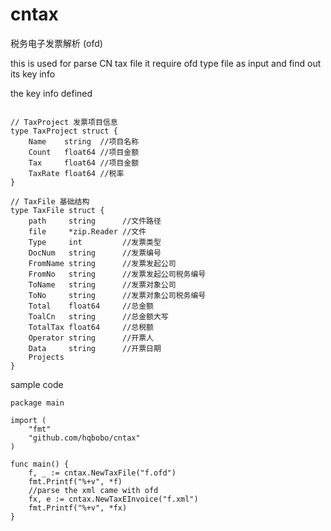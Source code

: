# cntax

税务电子发票解析 (ofd)

this is used for parse CN tax file 
it require ofd type file as input and find out its key info

the key info defined

```

// TaxProject 发票项目信息
type TaxProject struct {
	Name    string  //项目名称
	Count   float64 //项目金额
	Tax     float64 //项目金额
	TaxRate float64 //税率
}

// TaxFile 基础结构
type TaxFile struct {
	path     string      //文件路径
	file     *zip.Reader //文件
	Type     int         //发票类型
	DocNum   string      //发票编号
	FromName string      //发票发起公司
	FromNo   string      //发票发起公司税务编号
	ToName   string      //发票对象公司
	ToNo     string      //发票对象公司税务编号
	Total    float64     //总金额
	ToalCn   string      //总金额大写
	TotalTax float64     //总税额
	Operator string      //开票人
	Data     string      //开票日期
	Projects 
}

```

sample code
```
package main

import (
	"fmt"
	"github.com/hqbobo/cntax"
)

func main() {
	f, _ := cntax.NewTaxFile("f.ofd")
	fmt.Printf("%+v", *f)
	//parse the xml came with ofd
	fx, e := cntax.NewTaxEInvoice("f.xml")
	fmt.Printf("%+v", *fx)
}


```